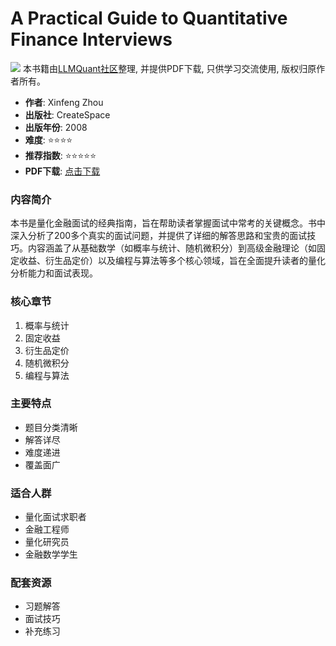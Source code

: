 # A Practical Guide to Quantitative Finance Interviews

![](https://fastly.jsdelivr.net/gh/bucketio/img3@main/2024/09/04/1725464231869-e0b2f727-2a0f-4270-bf6c-31ddc350426a.gif)
本书籍由[LLMQuant社区](https://llmquant.com/)整理, 并提供PDF下载, 只供学习交流使用, 版权归原作者所有。

- **作者**: Xinfeng Zhou
- **出版社**: CreateSpace
- **出版年份**: 2008
- **难度**: ⭐⭐⭐⭐
- **推荐指数**: ⭐⭐⭐⭐⭐
- **PDF下载**: [点击下载](https://quant-wiki.com/pdf/%E7%BB%BF%E7%9A%AE%E4%B9%A6A%20Practical%20Guide%20to%20Quantitative%20Finance%20Interviews.pdf)

### 内容简介

本书是量化金融面试的经典指南，旨在帮助读者掌握面试中常考的关键概念。书中深入分析了200多个真实的面试问题，并提供了详细的解答思路和宝贵的面试技巧。内容涵盖了从基础数学（如概率与统计、随机微积分）到高级金融理论（如固定收益、衍生品定价）以及编程与算法等多个核心领域，旨在全面提升读者的量化分析能力和面试表现。

### 核心章节

1. 概率与统计
2. 固定收益
3. 衍生品定价
4. 随机微积分
5. 编程与算法

### 主要特点

- 题目分类清晰
- 解答详尽
- 难度递进
- 覆盖面广

### 适合人群

- 量化面试求职者
- 金融工程师
- 量化研究员
- 金融数学学生

### 配套资源

- 习题解答
- 面试技巧
- 补充练习